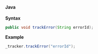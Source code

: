 #### Java

**Syntax**

```java
public void trackError(String errorId);
```

**Example**

```java
_tracker.trackError("errorId");
```